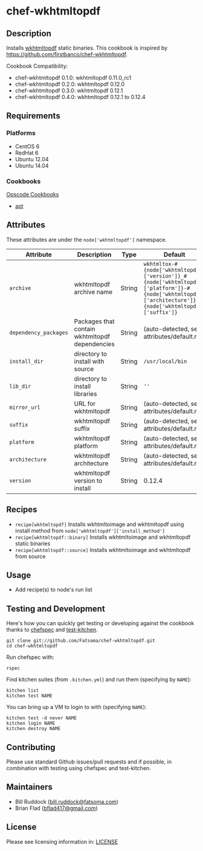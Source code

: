 # chef-wkhtmltopdf

## Description

Installs [wkhtmltopdf](http://wkhtmltopdf.org) static binaries. This cookbook is inspired by https://github.com/firstbanco/chef-wkhtmltopdf.

Cookbook Compatibility:
 * chef-wkhtmltopdf 0.1.0: wkhtmltopdf 0.11.0_rc1
 * chef-wkhtmltopdf 0.2.0: wkhtmltopdf 0.12.0
 * chef-wkhtmltopdf 0.3.0: wkhtmltopdf 0.12.1
 * chef-wkhtmltopdf 0.4.0: wkhtmltopdf 0.12.1 to 0.12.4

## Requirements

### Platforms

* CentOS 6
* RedHat 6
* Ubuntu 12.04
* Ubuntu 14.04

### Cookbooks

[Opscode Cookbooks](https://github.com/opscode-cookbooks/)

* [apt](https://github.com/opscode-cookbooks/apt)

## Attributes

These attributes are under the `node['wkhtmltopdf']` namespace.

Attribute      | Description                      | Type   | Default
---------------|----------------------------------|--------|--------
`archive`      | wkhtmltopdf archive name         | String | `wkhtmltox-#{node['wkhtmltopdf']['version']}_#{node['wkhtmltopdf']['platform']}-#{node['wkhtmltopdf']['architecture']}.#{node['wkhtmltopdf']['suffix']}`
`dependency_packages` | Packages that contain wkhtmltopdf dependencies | String | (auto-detected, see attributes/default.rb)
`install_dir`  | directory to install with source | String | `/usr/local/bin`
`lib_dir`      | directory to install libraries   | String | `''`
`mirror_url`   | URL for wkhtmltopdf              | String | (auto-detected, see attributes/default.rb)
`suffix`       | wkhtmltopdf suffix               | String | (auto-detected, see attributes/default.rb)
`platform`     | wkhtmltopdf platform             | String | (auto-detected, see attributes/default.rb)
`architecture` | wkhtmltopdf architecture         | String | (auto-detected, see attributes/default.rb)
`version`      | wkhtmltopdf version to install   | String | 0.12.4

## Recipes

* `recipe[wkhtmltopdf]` Installs wkhtmltoimage and wkhtmltopdf using install method from `node['wkhtmltopdf']['install_method']`
* `recipe[wkhtmltopdf::binary]` Installs wkhtmltoimage and wkhtmltopdf static binaries
* `recipe[wkhtmltopdf::source]` Installs wkhtmltoimage and wkhtmltopdf from source

## Usage

* Add recipe(s) to node's run list

## Testing and Development

Here's how you can quickly get testing or developing against the cookbook thanks to [chefspec](https://chefspec.github.io/chefspec/) and [test-kitchen](http://kitchen.ci/).

    git clone git://github.com/Fatsoma/chef-wkhtmltopdf.git
    cd chef-wkhtmltopdf

Run chefspec with:

    rspec

Find kitchen suites (from `.kitchen.yml`) and run them (specifying by `NAME`):

    kitchen list
    kitchen test NAME

You can bring up a VM to login to with (specifying `NAME`):

    kitchen test -d never NAME
    kitchen login NAME
    kitchen destroy NAME

## Contributing

Please use standard Github issues/pull requests and if possible, in combination with testing using chefspec and test-kitchen.

## Maintainers

* Bill Ruddock (bill.ruddock@fatsoma.com)
* Brian Flad (bflad417@gmail.com)

## License

Please see licensing information in: [LICENSE](LICENSE)
